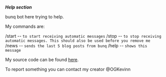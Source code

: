 ***Help section***

bunq bot here trying to help.

My commands are:

/start -- `to start receiving automatic messages`
/stop -- `to stop receiving automatic messages. This should also be used before you remove me`
/news -- `sends the last 5 blog posts from bunq`
/help -- `shows this message`

My source code can be found [here](https://github.com/OGKevin/bunq-bot).

To report something you can contact my creator @OGKevinn
